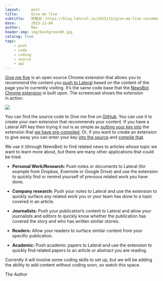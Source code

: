 ```yaml
---
layout:     post
title:      Give me five
subtitle:   转载自：https://blog.lateral.io/2015/12/give-me-five-recommend/
date:       2015-12-04
author:     Max
header-img: img/background0.jpg
catalog: true
tags:
    - push
    - code
    - coding
    - source
    - api
---
```


[Give me five](https://github.com/lateral/give-me-five) is an open source Chrome extension that allows you to recommend the content you [push to Lateral](https://lateral.io/docs/api#adding-documents) based on the content of the page you’re currently visiting. It’s the same code base that the [NewsBot Chrome extension](https://getnewsbot.com/) is built upon. The screencast shows the extension in action:

![](https://camo.githubusercontent.com/ba193f4187b8889bd9527b10d633f504808fb22d/68747470733a2f2f692e696d6775722e636f6d2f593565366d4f672e676966)


You can find the source code to Give me five on [GitHub](https://github.com/lateral/give-me-five). You can use it to create your own extension that recommends your content. If you have a Lateral API key then trying it out is as simple as [putting your key into](https://github.com/lateral/give-me-five#configuration) the extension that [we have pre-compiled](https://github.com/lateral/give-me-five/blob/master/give-me-five.crx?raw=true). Or, if you want to create an extension to give away you can enter your key [into the source](https://github.com/lateral/give-me-five#to-bake-your-own-key-in-to-the-extension) and [compile that](https://github.com/lateral/give-me-five#to-create-a-crx).

We use it (through NewsBot) to find related news to articles whose topic we want to learn more about, but there are many other applications that could be tried.

- **Personal Work/Research:** Push notes or documents to Lateral (for example from Dropbox, Evernote or Google Drive) and use the extension to quickly find or remind yourself of previous related work you have done.

- **Company research:** Push your notes to Lateral and use the extension to quickly surface any related work you or your team has done to a topic covered in an article.

- **Journalists:** Push your publication’s content to Lateral and allow your journalists and editors to quickly know whether the publication has covered the story and who has written similar stories.

- **Readers:** Allow your readers to surface similar content from your specific publication.

- **Academic:** Push academic papers to Lateral and use the extension to quickly find related papers to an article or abstract you are reading.


Currently it will involve some coding skills to set up, but we will be adding the ability to add content without coding soon, so watch this space.


The Author
